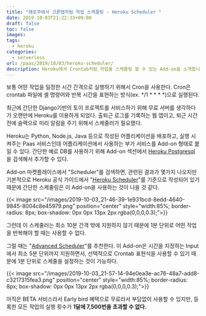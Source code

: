 ```yaml
---
title: "헤로쿠에서 크론탭처럼 작업 스케줄링 - Heroku Scheduler "
date: 2019-10-03T21:22:33+09:00
draft: false
toc: false
images:
tags:
  - heroku
categories:
  - serverless
url: /paas/2019/10/03/heroku-scheduler/
description: Heroku에서 Crontab처럼 작업을 스케줄링 할 수 있는 Add-on을 소개합니다.
---
```

보통 어떤 작업을 일정한 시간 간격으로 실행하기 위해서 Cron을 사용한다. Cron은 crontab 파일에 셸 명령어와 반복 시간을 표현하는 방식(ex. */1 * * * *)으로 실행된다.

최근에 간단한 Django기반의 토이 프로젝트를 서비스하기 위해 무료 서버를 생각하다가 오랜만에 Heroku를 이용하게 되었다. 출퇴근 로그를 기록하는 웹 앱이고, 퇴근 시간 전에 슬랙으로 미리 알림을 주기 위해서 스케줄러가 필요했다. 

Heroku는 Python, Node.js, Java 등으로 작성된 어플리케이션을 배포하고, 실행 시켜주는 Paas 서비스인데 어플리케이션에서 사용하는 부가 서비스를 Add-on 형태로 붙일 수 있다. 
간단한 예로 DB를 사용하기 위해 Add-on 섹션에서 [Heroku Postgresql](https://elements.heroku.com/addons/heroku-postgresql)을 검색해서 추가할 수 있다.

Add-on 마켓플레이스에서 "Scheduler"를 검색하면, 관련된 결과가 몇가지 나오지만 기본적으로 Heroku 공식 가이드에서 "[Heroku Scheduler](https://elements.heroku.com/addons/scheduler)"를 기준으로 작성되어 있기 때문에 간단한 스케줄링은 이 Add-on을 사용하는 것이 나을 것 같다. 

{{< image src="/images/2019-10-03_21-46-39-1e931bcd-8edd-4640-9845-8004c8e45979.png" position="center" style="width:85%; border-radius: 8px; box-shadow: 0px 0px 13px 2px rgba(0,0,0,0.3);">}}

그런데 이 스케줄러는 최소 10분 간격 밖에 지원하지 않기 때문에 1분 단위로 어떤 작업을 반복해야 할 때는 사용할 수 없다. 

그럴 때는 "[Advanced Scheduler](https://elements.heroku.com/addons/advanced-scheduler)"를 추천한다. 이 Add-on은 시간을 지정하는 Input에서 최소 5분 단위까지 지원하면서, 선택적으로 Crontab 표현식을 사용할 수 있기 때문에 1분 단위로 스케줄을 설정하는 것이 가능하다. 

{{< image src="/images/2019-10-03_21-57-14-94e0ea3e-ac76-48a7-add8-c3217315fea3.png" position="center" style="width:85%; border-radius: 8px; box-shadow: 0px 0px 13px 2px rgba(0,0,0,0.3);">}}

아직은 BETA 서비스라서 Early bird 혜택으로 무료라서 부담없이 사용할 수 있지만, 등록한 모든 작업의 실행 횟수가 **1달에 7,500번을 초과할 수 없다.**

